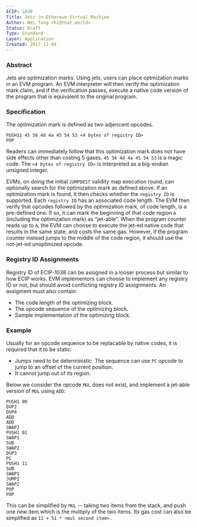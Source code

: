 ```yaml
---
ECIP: 1038
Title: Jets in Ethereum Virtual Machine
Author: Wei Tang <hi@that.world>
Status: Draft
Type: Standard
Layer: Application
Created: 2017-11-04
---
```


### Abstract

Jets are optimization marks. Using jets, users can place optmization marks in an EVM program. An EVM interpreter will then verify the optimization mark claim, and if the verification passes, execute a native code version of the program that is equivalent to the original program.

### Specification

The optimization mark is defined as two adjencent opcodes.

```
PUSH11 45 56 4d 4a 45 54 53 <4 bytes of registry ID>
POP
```

Readers can immediately follow that this optimization mark does not have side effects other than costing 5 gases. `45 56 4d 4a 45 54 53` is a magic code. The `<4 bytes of registry ID>` is interpreted as a big-endian unsigned integer.

EVMs, on doing the initial `JUMPDEST` validity map execution round, can optionally search for the optimization mark as defined above. If an optimization mark is found, it then checks whether the `registry ID` is supported. Each `registry ID` has an associated code length. The EVM then verify that opcodes followed by the optimization mark, of code length, is a pre-defined one. If so, it can mark the beginning of that code region `A` (including the optimization mark) as "jet-able". When the program counter reads up to `A`, the EVM can choose to execute the jet-ed native code that results in the same state, and costs the same gas. However, if the program counter instead jumps to the middle of the code region, it should use the not-jet-ed unoptimized opcode.

### Registry ID Assignments

Registry ID of ECIP-1038 can be assigned in a looser process but similar to how ECIP works. EVM implementors can choose to implement any registry ID or not, but should avoid conflicting registry ID assignments. An assigment must also contain:

* The code length of the optimizing block.
* The opcode sequence of the optimizing block.
* Sample implementation of the optimizing block.

### Example

Usually for an opcode sequence to be replacable by native codes, it is required that it to be static:

* Jumps need to be deterministic. The sequence can use `PC` opcode to jump to an offset of the current position.
* It cannot jump out of its region.

Below we consider the opcode `MUL` does not exist, and implement a jet-able version of `MUL` using `ADD`:

```
PUSH1 00
DUP2
DUP4
ADD
ADD
SWAP2
PUSH1 01
SWAP1
SUB
SWAP2
DUP3
PC
PUSH1 11
SUB
SWAP1
JUMPI
SWAP2
POP
POP
```

This can be simplified by `MUL` -- taking two items from the stack, and push one new item which is the multiply of the two items. Its gas cost can also be simplified as `12 + 51 * <mul second item>`.
